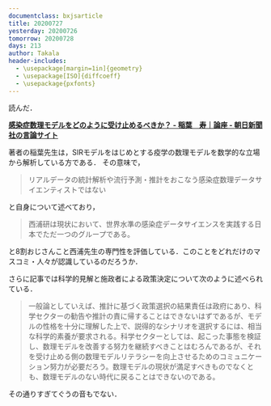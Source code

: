 ```yaml
---
documentclass: bxjsarticle
title: 20200727
yesterday: 20200726
tomorrow: 20200728
days: 213
author: Takala
header-includes:
  - \usepackage[margin=1in]{geometry}
  - \usepackage[ISO]{diffcoeff}
  - \usepackage{pxfonts}
---
```




読んだ．


**[感染症数理モデルをどのように受け止めるべきか？ - 稲葉　寿｜論座 - 朝日新聞社の言論サイト](https://webronza.asahi.com/science/articles/2020072100004.html?page=1)**


著者の稲葉先生は，SIRモデルをはじめとする疫学の数理モデルを数学的な立場から解析している方である．
その意味で，

>リアルデータの統計解析や流行予測・推計をおこなう感染症数理データサイエンティストではない

と自身について述べており，


> 西浦研は現状において、世界水準の感染症データサイエンスを実践する日本でただ一つのグループである。


と8割おじさんこと西浦先生の専門性を評価している．このことをどれだけのマスコミ・人々が認識しているのだろうか．


さらに記事では科学的見解と施政者による政策決定について次のように述べられている．


>一般論としていえば、推計に基づく政策選択の結果責任は政府にあり、科学セクターの勧告や推計の責に帰することはできないはずであるが、モデルの性格を十分に理解した上で、説得的なシナリオを選択するには、相当な科学的素養が要求される。科学セクターとしては、起こった事態を検証し、数理モデルを改善する努力を継続すべきことはむろんであるが、それを受け止める側の数理モデルリテラシーを向上させるためのコミュニケーション努力が必要だろう。数理モデルの現状が満足すべきものでなくとも、数理モデルのない時代に戻ることはできないのである。


その通りすぎてぐうの音もでない．